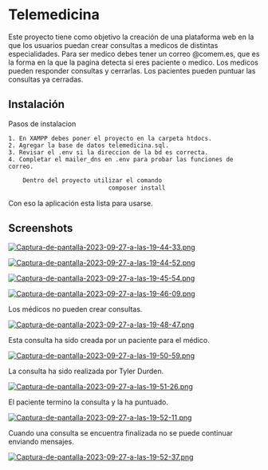 
# Telemedicina

Este proyecto tiene como objetivo la creación de una plataforma web en la que los usuarios puedan crear consultas a medicos de distintas especialidades. Para ser medico debes tener un correo @comem.es, que es la forma en la que la pagina detecta si eres paciente o medico. Los medicos pueden responder consultas y cerrarlas. 
Los pacientes pueden puntuar las consultas ya cerradas.



## Instalación

Pasos de instalacion

    1. En XAMPP debes poner el proyecto en la carpeta htdocs.
    2. Agregar la base de datos telemedicina.sql.
    3. Revisar el .env si la direccion de la bd es correcta.
    4. Completar el mailer_dns en .env para probar las funciones de correo.
```bash
    Dentro del proyecto utilizar el comando
                            composer install
```
Con eso la aplicación esta lista para usarse.


    
## Screenshots

[![Captura-de-pantalla-2023-09-27-a-las-19-44-33.png](https://i.postimg.cc/0QYnx7hB/Captura-de-pantalla-2023-09-27-a-las-19-44-33.png)](https://postimg.cc/wyBLQRqX)

[![Captura-de-pantalla-2023-09-27-a-las-19-44-52.png](https://i.postimg.cc/C5wNKzgL/Captura-de-pantalla-2023-09-27-a-las-19-44-52.png)](https://postimg.cc/ygr9Q6xw)

[![Captura-de-pantalla-2023-09-27-a-las-19-45-54.png](https://i.postimg.cc/J46q1rdM/Captura-de-pantalla-2023-09-27-a-las-19-45-54.png)](https://postimg.cc/F7Scp44B)

[![Captura-de-pantalla-2023-09-27-a-las-19-46-09.png](https://i.postimg.cc/Y2xRsf64/Captura-de-pantalla-2023-09-27-a-las-19-46-09.png)](https://postimg.cc/4nmpKcFZ)

Los médicos no pueden crear consultas.

[![Captura-de-pantalla-2023-09-27-a-las-19-48-47.png](https://i.postimg.cc/TYY0ML0t/Captura-de-pantalla-2023-09-27-a-las-19-48-47.png)](https://postimg.cc/G9VGvpZD)

Esta consulta ha sido creada por un paciente para el médico.

[![Captura-de-pantalla-2023-09-27-a-las-19-50-59.png](https://i.postimg.cc/pLmBrwg8/Captura-de-pantalla-2023-09-27-a-las-19-50-59.png)](https://postimg.cc/zy1hPcDX)

La consulta ha sido realizada por Tyler Durden.

[![Captura-de-pantalla-2023-09-27-a-las-19-51-26.png](https://i.postimg.cc/sgb4hnrL/Captura-de-pantalla-2023-09-27-a-las-19-51-26.png)](https://postimg.cc/PCzDGQNb)

El paciente termino la consulta y la ha puntuado.

[![Captura-de-pantalla-2023-09-27-a-las-19-52-11.png](https://i.postimg.cc/D05c4nvQ/Captura-de-pantalla-2023-09-27-a-las-19-52-11.png)](https://postimg.cc/m1z90xFh)

Cuando una consulta se encuentra finalizada no se puede continuar enviando mensajes.

[![Captura-de-pantalla-2023-09-27-a-las-19-52-37.png](https://i.postimg.cc/MTS0svXb/Captura-de-pantalla-2023-09-27-a-las-19-52-37.png)](https://postimg.cc/f380yWcJ)